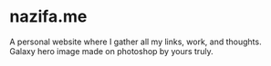 # nazifa.me

A personal website where I gather all my links, work, and thoughts.
<br>
Galaxy hero image made on photoshop by yours truly. 
